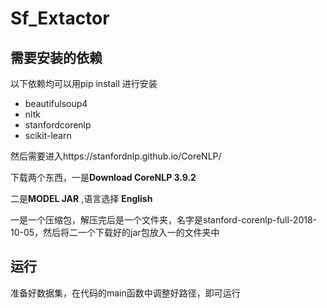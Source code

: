 # Sf_Extactor

## 需要安装的依赖

以下依赖均可以用pip install 进行安装

- beautifulsoup4
- nltk
- stanfordcorenlp
- scikit-learn

然后需要进入https://stanfordnlp.github.io/CoreNLP/

下载两个东西，一是**Download CoreNLP 3.9.2**

二是**MODEL JAR** ,语言选择 **English**

一是一个压缩包，解压完后是一个文件夹，名字是stanford-corenlp-full-2018-10-05，然后将二一个下载好的jar包放入一的文件夹中

## 运行

准备好数据集，在代码的main函数中调整好路径，即可运行